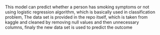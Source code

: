This model can predict whether a person has smoking symptoms or not using logistic regression algorithm, which is basically used in classification problem,
The data set is provided in the repo itself, which is taken from kaggle and cleaned by removing null values and then unnecessary columns,
finaly the new data set is used to predict the outcome
